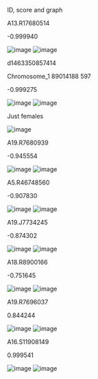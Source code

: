 ID, score and graph

A13.R17680514 

-0.999940

![image](https://github.com/sarabi98/howToImprinting/assets/94226596/ace84462-7ffc-4233-851e-7b0d3e0ac289)
![image](https://github.com/sarabi98/howToImprinting/assets/94226596/48b047fe-7753-4011-94da-b59d852462bc)


d1463350857414

Chromosome_1 89014188 597

-0.999275

![image](https://github.com/sarabi98/howToImprinting/assets/94226596/a9f493e1-ef4b-415a-b0de-e35df94eb8dc)
![image](https://github.com/sarabi98/howToImprinting/assets/94226596/2ce7294c-66ba-46fb-8314-79e68a92a528)


Just females

![image](https://github.com/sarabi98/howToImprinting/assets/94226596/5cd5d293-5ad6-41cd-84c6-d357fea8fbe9)



A19.R7680939

-0.945554

![image](https://github.com/sarabi98/howToImprinting/assets/94226596/faa53eb7-123d-4861-8c9b-e72de45f4170)
![image](https://github.com/sarabi98/howToImprinting/assets/94226596/0a494c86-ed4c-4364-9b0e-819490ac9bc5)


A5.R46748560

-0.907830

![image](https://github.com/sarabi98/howToImprinting/assets/94226596/c1208174-e16f-46ce-a782-5ae37df29fa8)
![image](https://github.com/sarabi98/howToImprinting/assets/94226596/b7a02b78-9f49-49b5-bf4c-10f5ad05869c)


A19.J7734245

-0.874302

![image](https://github.com/sarabi98/howToImprinting/assets/94226596/6f841198-3d58-43a1-b538-fb97d4041985)
![image](https://github.com/sarabi98/howToImprinting/assets/94226596/4068e07c-9e78-4d51-a4da-e97de186ecb7)


A18.R8900166

-0.751645

![image](https://github.com/sarabi98/howToImprinting/assets/94226596/f42a18b9-dfdf-46a5-beea-71f954ee67dc)
![image](https://github.com/sarabi98/howToImprinting/assets/94226596/016b6f42-5bc4-4329-b084-a872f0b85e2e)


A19.R7696037

0.844244

![image](https://github.com/sarabi98/howToImprinting/assets/94226596/55223fb1-90f9-4fd6-9a03-6df4ae4c51ce)
![image](https://github.com/sarabi98/howToImprinting/assets/94226596/df1a49dd-8bdd-42ca-828e-fe8758d78411)


A16.S11908149

0.999541

![image](https://github.com/sarabi98/howToImprinting/assets/94226596/f46af3f9-8361-454a-bc89-24a114e8a295)
![image](https://github.com/sarabi98/howToImprinting/assets/94226596/456abe60-18db-43b2-a4f9-bfcece971e5c)
